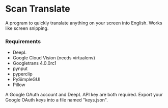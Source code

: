 # Scan Translate
 
A program to quickly translate anything on your screen into English. Works like screen snipping.

### Requirements

- DeepL
- Google Cloud Vision (needs virtualenv)
- Googletrans 4.0.0rc1
- pynput
- pyperclip
- PySimpleGUI
- Pillow

A Google OAuth account and DeepL API key are both required. Export your Google OAuth keys into a file named "keys.json".